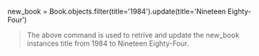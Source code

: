 new_book = Book.objects.filter(title='1984').update(title='Nineteen Eighty-Four')
> The above command is used to retrive and update the new_book instances title from 1984 to Nineteen Eighty-Four.